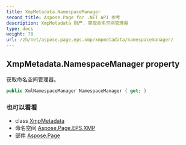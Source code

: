 ```yaml
---
title: XmpMetadata.NamespaceManager
second_title: Aspose.Page for .NET API 参考
description: XmpMetadata 财产. 获取命名空间管理器
type: docs
weight: 70
url: /zh/net/aspose.page.eps.xmp/xmpmetadata/namespacemanager/
---
```

## XmpMetadata.NamespaceManager property

获取命名空间管理器。

```csharp
public XmlNamespaceManager NamespaceManager { get; }
```

### 也可以看看

* class [XmpMetadata](../)
* 命名空间 [Aspose.Page.EPS.XMP](../../xmpmetadata/)
* 部件 [Aspose.Page](../../../)


